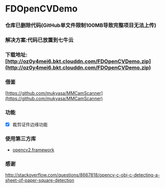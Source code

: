 # FDOpenCVDemo

### 仓库已删除代码(GitHub单文件限制100MB导致完整项目无法上传)
### 解决方案:代码已放置到七牛云
### 下载地址:[http://oz0y4mei6.bkt.clouddn.com/FDOpenCVDemo.zip](http://oz0y4mei6.bkt.clouddn.com/FDOpenCVDemo.zip)

### 借鉴

[https://github.com/mukyasa/MMCamScanner](https://github.com/mukyasa/MMCamScanner)

### 功能

- [x] 裁剪证件边缘功能

### 使用第三方库

- [opencv2.framework](http://opencv.org/)

### 感谢

http://stackoverflow.com/questions/8667818/opencv-c-obj-c-detecting-a-sheet-of-paper-square-detection


